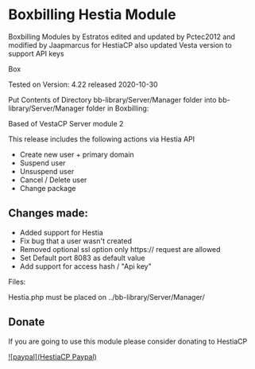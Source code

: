 # Boxbilling Hestia Module

Boxbilling Modules by Estratos edited and updated by Pctec2012 and modified by Jaapmarcus for HestiaCP  also updated Vesta version to support API keys

Box

Tested on Version: 4.22 released 2020-10-30

Put Contents of Directory bb-library/Server/Manager folder into bb-library/Server/Manager folder in Boxbilling:

Based of VestaCP Server module 2

This release includes the following actions via Hestia API

- Create new user + primary domain 
- Suspend user 
- Unsuspend user
- Cancel / Delete user 
- Change package

## Changes made:

- Added support for Hestia
- Fix bug that a user wasn't created
- Removed optional ssl option only https:// request are allowed
- Set Default port 8083 as default value
- Add support for access hash / "Api key"
 
Files:

Hestia.php must be placed on ../bb-library/Server/Manager/

## Donate 

If you are going to use this module please consider donating to HestiaCP

[![paypal](HestiaCP Paypal)](https://www.paypal.com/cgi-bin/webscr?cmd=_s-xclick&hosted_button_id=ST87LQH2CHGLA)

